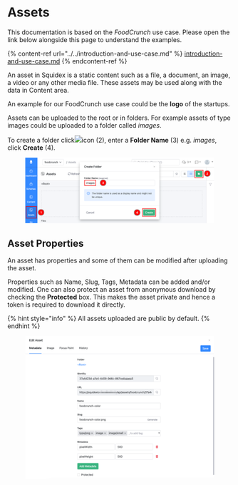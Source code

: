 # Assets

This documentation is based on the _FoodCrunch_ use case. Please open the link below alongside this page to understand the examples.

{% content-ref url="../../introduction-and-use-case.md" %}
[introduction-and-use-case.md](../../introduction-and-use-case.md)
{% endcontent-ref %}

An asset in Squidex is a static content such as a file, a document, an image, a video or any other media file. These assets may be used along with the data in Content area.&#x20;

An example for our FoodCrunch use case could be the **logo** of the startups.

Assets can be uploaded to the root or in folders. For example assets of type images could be uploaded to a folder called _images_.

To create a folder click![](../../../.gitbook/assets/2022-11-06\_01-05.png)icon (2), enter a **Folder Name** (3) e.g. _images_, click **Create** (4).&#x20;

<figure><img src="../../../.gitbook/assets/2022-11-06_01-03.png" alt=""><figcaption></figcaption></figure>

## Asset Properties

An asset has properties and some of them can be modified after uploading the asset.&#x20;

Properties such as Name, Slug, Tags, Metadata can be added and/or modified. One can also protect an asset from anonymous download by checking the **Protected** box. This makes the asset private and hence a token is required to download it directly.

{% hint style="info" %}
All assets uploaded are public by default.&#x20;
{% endhint %}

<figure><img src="../../../.gitbook/assets/2022-11-08_15-48.png" alt=""><figcaption></figcaption></figure>
